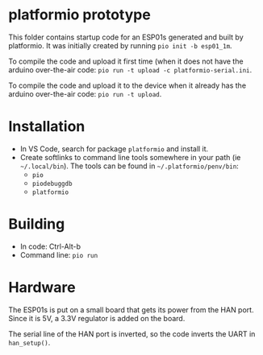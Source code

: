 # platformio prototype

This folder contains startup code for an ESP01s generated and built
by platformio. It was initially created by running `pio init -b esp01_1m`.

To compile the code and upload it first time (when it does not have the
arduino over-the-air code: `pio run -t upload -c platformio-serial.ini`.

To compile the code and upload it to the device when it already has the
arduino over-the-air code: `pio run -t upload`.

# Installation

* In VS Code, search for package `platformio` and install it.
* Create softlinks to command line tools somewhere in your path
  (ie `~/.local/bin`). The tools can be found in `~/.platformio/penv/bin`:
  - `pio`
  - `piodebuggdb`
  - `platformio`

# Building

* In code: Ctrl-Alt-b
* Command line: `pio run`

# Hardware

The ESP01s is put on a small board that gets its power from the HAN port. Since it is 5V, a 3.3V regulator is added on the board.

The serial line of the HAN port is inverted, so the code inverts the UART in `han_setup()`.
